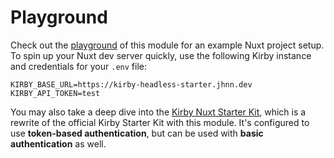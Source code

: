# Playground

Check out the [playground](https://github.com/johannschopplich/nuxt-kql/tree/main/playground) of this module for an example Nuxt project setup. To spin up your Nuxt dev server quickly, use the following Kirby instance and credentials for your `.env` file:

```
KIRBY_BASE_URL=https://kirby-headless-starter.jhnn.dev
KIRBY_API_TOKEN=test
```

You may also take a deep dive into the [Kirby Nuxt Starter Kit](https://github.com/johannschopplich/kirby-nuxt-starterkit), which is a rewrite of the official Kirby Starter Kit with this module. It's configured to use **token-based authentication**, but can be used with **basic authentication** as well.
